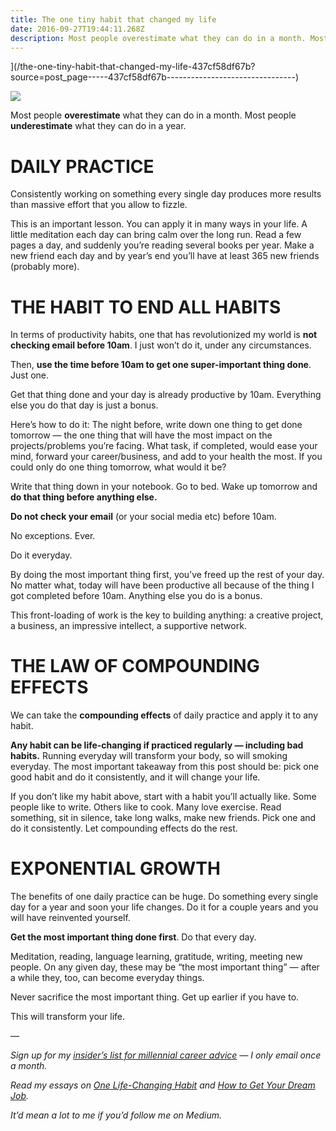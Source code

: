 ```yaml
---
title: The one tiny habit that changed my life
date: 2016-09-27T19:44:11.268Z
description: Most people overestimate what they can do in a month. Most people underestimate what they can do in a year.
---
```




](/the-one-tiny-habit-that-changed-my-life-437cf58df67b?source=post_page-----437cf58df67b--------------------------------)

![](https://miro.medium.com/max/600/0/1*azrVKpNCfpv6dpZTuBF8sg.jpeg)

Most people **overestimate** what they can do in a month. Most people **underestimate** what they can do in a year.

# DAILY PRACTICE

Consistently working on something every single day produces more results than massive effort that you allow to fizzle.

This is an important lesson. You can apply it in many ways in your life. A little meditation each day can bring calm over the long run. Read a few pages a day, and suddenly you’re reading several books per year. Make a new friend each day and by year’s end you’ll have at least 365 new friends (probably more).

# THE HABIT TO END ALL HABITS

In terms of productivity habits, one that has revolutionized my world is **not checking email before 10am**. I just won’t do it, under any circumstances.

Then, **use the time before 10am to get one super-important thing done**. Just one.

Get that thing done and your day is already productive by 10am. Everything else you do that day is just a bonus.

Here’s how to do it: The night before, write down one thing to get done tomorrow — the one thing that will have the most impact on the projects/problems you’re facing. What task, if completed, would ease your mind, forward your career/business, and add to your health the most. If you could only do one thing tomorrow, what would it be?

Write that thing down in your notebook. Go to bed. Wake up tomorrow and **do that thing before anything else.**

**Do not check your email** (or your social media etc) before 10am.

No exceptions. Ever.

Do it everyday.

By doing the most important thing first, you’ve freed up the rest of your day. No matter what, today will have been productive all because of the thing I got completed before 10am. Anything else you do is a bonus.

This front-loading of work is the key to building anything: a creative project, a business, an impressive intellect, a supportive network.

# THE LAW OF COMPOUNDING EFFECTS

We can take the **compounding effects** of daily practice and apply it to any habit.

**Any habit can be life-changing if practiced regularly — including bad habits.** Running everyday will transform your body, so will smoking everyday. The most important takeaway from this post should be: pick one good habit and do it consistently, and it will change your life.

If you don’t like my habit above, start with a habit you’ll actually like. Some people like to write. Others like to cook. Many love exercise. Read something, sit in silence, take long walks, make new friends. Pick one and do it consistently. Let compounding effects do the rest.

# EXPONENTIAL GROWTH

The benefits of one daily practice can be huge. Do something every single day for a year and soon your life changes. Do it for a couple years and you will have reinvented yourself.

**Get the most important thing done first**. Do that every day.

Meditation, reading, language learning, gratitude, writing, meeting new people. On any given day, these may be “the most important thing” — after a while they, too, can become everyday things.

Never sacrifice the most important thing. Get up earlier if you have to.

This will transform your life.

—

_Sign up for my_ [_insider’s list for millennial career advice_](http://eepurl.com/bSaBIf) _— I only email once a month._

_Read my essays on_ [_One Life-Changing Habit_](http://www.comfortableconversation.com/one-habit-can-transform-life/) _and_ [_How to Get Your Dream Job_](http://www.comfortableconversation.com/your-dream-job/)_._

_It’d mean a lot to me if you’d follow me on Medium._